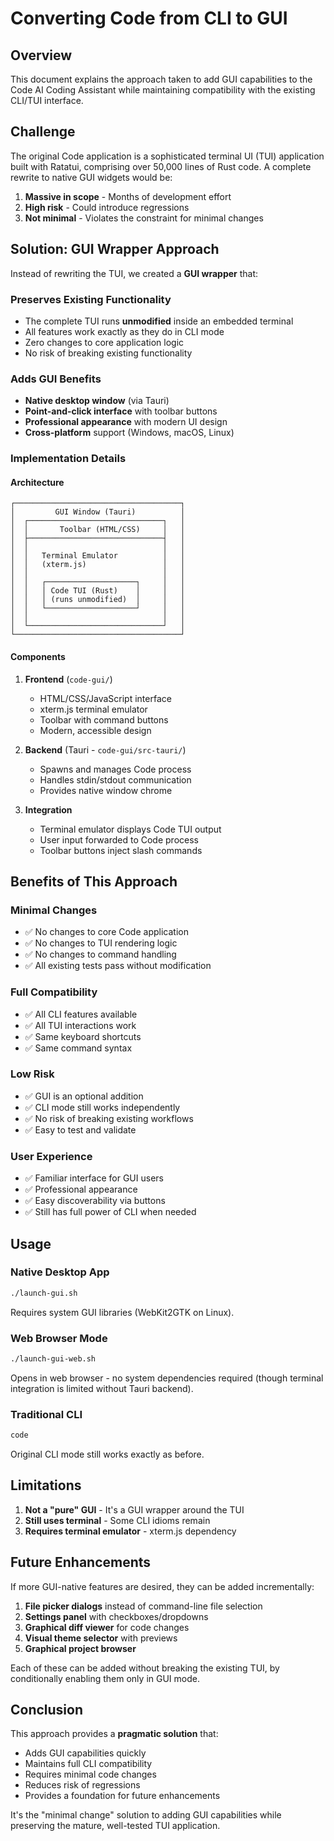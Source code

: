 # Converting Code from CLI to GUI

## Overview

This document explains the approach taken to add GUI capabilities to the Code AI Coding Assistant while maintaining compatibility with the existing CLI/TUI interface.

## Challenge

The original Code application is a sophisticated terminal UI (TUI) application built with Ratatui, comprising over 50,000 lines of Rust code. A complete rewrite to native GUI widgets would be:

1. **Massive in scope** - Months of development effort
2. **High risk** - Could introduce regressions
3. **Not minimal** - Violates the constraint for minimal changes

## Solution: GUI Wrapper Approach

Instead of rewriting the TUI, we created a **GUI wrapper** that:

### Preserves Existing Functionality
- The complete TUI runs **unmodified** inside an embedded terminal
- All features work exactly as they do in CLI mode
- Zero changes to core application logic
- No risk of breaking existing functionality

### Adds GUI Benefits
- **Native desktop window** (via Tauri)
- **Point-and-click interface** with toolbar buttons
- **Professional appearance** with modern UI design
- **Cross-platform** support (Windows, macOS, Linux)

### Implementation Details

#### Architecture
```
┌─────────────────────────────────────┐
│         GUI Window (Tauri)          │
│  ┌──────────────────────────────┐   │
│  │       Toolbar (HTML/CSS)     │   │
│  ├──────────────────────────────┤   │
│  │                              │   │
│  │   Terminal Emulator          │   │
│  │   (xterm.js)                 │   │
│  │                              │   │
│  │   ┌────────────────────┐     │   │
│  │   │ Code TUI (Rust)    │     │   │
│  │   │ (runs unmodified)  │     │   │
│  │   └────────────────────┘     │   │
│  │                              │   │
│  └──────────────────────────────┘   │
└─────────────────────────────────────┘
```

#### Components

1. **Frontend** (`code-gui/`)
   - HTML/CSS/JavaScript interface
   - xterm.js terminal emulator
   - Toolbar with command buttons
   - Modern, accessible design

2. **Backend** (Tauri - `code-gui/src-tauri/`)
   - Spawns and manages Code process
   - Handles stdin/stdout communication
   - Provides native window chrome

3. **Integration**
   - Terminal emulator displays Code TUI output
   - User input forwarded to Code process
   - Toolbar buttons inject slash commands

## Benefits of This Approach

### Minimal Changes
- ✅ No changes to core Code application
- ✅ No changes to TUI rendering logic
- ✅ No changes to command handling
- ✅ All existing tests pass without modification

### Full Compatibility
- ✅ All CLI features available
- ✅ All TUI interactions work
- ✅ Same keyboard shortcuts
- ✅ Same command syntax

### Low Risk
- ✅ GUI is an optional addition
- ✅ CLI mode still works independently
- ✅ No risk of breaking existing workflows
- ✅ Easy to test and validate

### User Experience
- ✅ Familiar interface for GUI users
- ✅ Professional appearance
- ✅ Easy discoverability via buttons
- ✅ Still has full power of CLI when needed

## Usage

### Native Desktop App
```bash
./launch-gui.sh
```

Requires system GUI libraries (WebKit2GTK on Linux).

### Web Browser Mode
```bash
./launch-gui-web.sh
```

Opens in web browser - no system dependencies required (though terminal integration is limited without Tauri backend).

### Traditional CLI
```bash
code
```

Original CLI mode still works exactly as before.

## Limitations

1. **Not a "pure" GUI** - It's a GUI wrapper around the TUI
2. **Still uses terminal** - Some CLI idioms remain
3. **Requires terminal emulator** - xterm.js dependency

## Future Enhancements

If more GUI-native features are desired, they can be added incrementally:

1. **File picker dialogs** instead of command-line file selection
2. **Settings panel** with checkboxes/dropdowns
3. **Graphical diff viewer** for code changes
4. **Visual theme selector** with previews
5. **Graphical project browser**

Each of these can be added without breaking the existing TUI, by conditionally enabling them only in GUI mode.

## Conclusion

This approach provides a **pragmatic solution** that:
- Adds GUI capabilities quickly
- Maintains full CLI compatibility
- Requires minimal code changes
- Reduces risk of regressions
- Provides a foundation for future enhancements

It's the "minimal change" solution to adding GUI capabilities while preserving the mature, well-tested TUI application.
